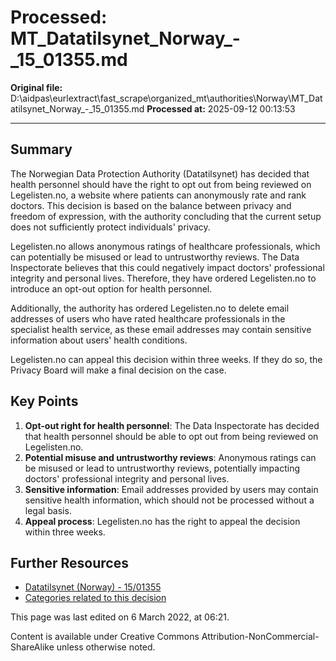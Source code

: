 # Processed: MT_Datatilsynet_Norway_-_15_01355.md

**Original file:** D:\aidpas\eurlextract\fast_scrape\organized_mt\authorities\Norway\MT_Datatilsynet_Norway_-_15_01355.md
**Processed at:** 2025-09-12 00:13:53

---

## Summary

The Norwegian Data Protection Authority (Datatilsynet) has decided that health personnel should have the right to opt out from being reviewed on Legelisten.no, a website where patients can anonymously rate and rank doctors. This decision is based on the balance between privacy and freedom of expression, with the authority concluding that the current setup does not sufficiently protect individuals' privacy.

Legelisten.no allows anonymous ratings of healthcare professionals, which can potentially be misused or lead to untrustworthy reviews. The Data Inspectorate believes that this could negatively impact doctors' professional integrity and personal lives. Therefore, they have ordered Legelisten.no to introduce an opt-out option for health personnel.

Additionally, the authority has ordered Legelisten.no to delete email addresses of users who have rated healthcare professionals in the specialist health service, as these email addresses may contain sensitive information about users' health conditions.

Legelisten.no can appeal this decision within three weeks. If they do so, the Privacy Board will make a final decision on the case.

## Key Points

1. **Opt-out right for health personnel**: The Data Inspectorate has decided that health personnel should be able to opt out from being reviewed on Legelisten.no.
2. **Potential misuse and untrustworthy reviews**: Anonymous ratings can be misused or lead to untrustworthy reviews, potentially impacting doctors' professional integrity and personal lives.
3. **Sensitive information**: Email addresses provided by users may contain sensitive health information, which should not be processed without a legal basis.
4. **Appeal process**: Legelisten.no has the right to appeal the decision within three weeks.

## Further Resources

- [Datatilsynet (Norway) - 15/01355](https://gdprhub.eu/index.php?title=Datatilsynet_(Norway)_-_15/01355&oldid=24172)
- [Categories related to this decision](https://gdprhub.eu/index.php?title=Special:Categories)

This page was last edited on 6 March 2022, at 06:21.

Content is available under Creative Commons Attribution-NonCommercial-ShareAlike unless otherwise noted.